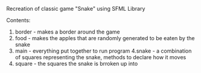 Recreation of classic game "Snake" using SFML Library

Contents:
1. border - makes a border around the game
2. food - makes the apples that are randomly generated to be eaten by the snake
3. main - everything put together to run program
4.snake - a combination of squares representing the snake, methods to declare how it moves
5. square - the squares the snake is brroken up into
